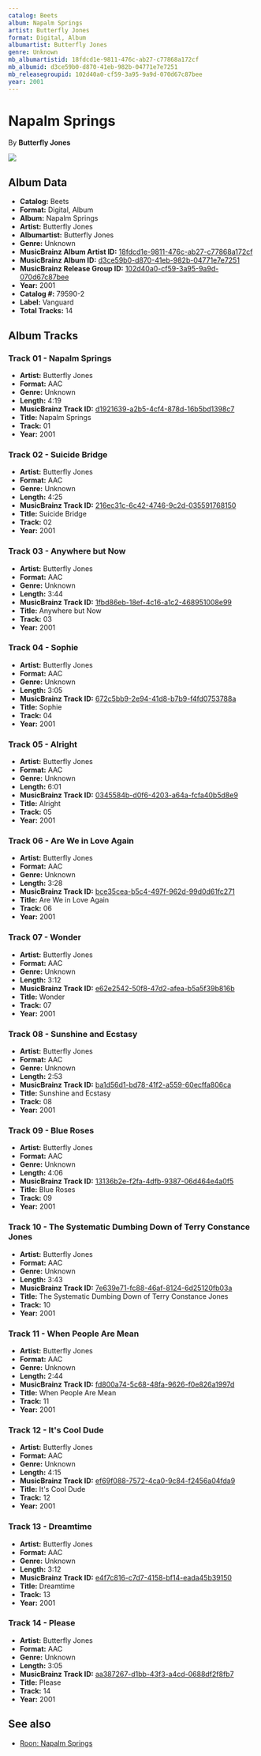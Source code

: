```yaml
---
catalog: Beets
album: Napalm Springs
artist: Butterfly Jones
format: Digital, Album
albumartist: Butterfly Jones
genre: Unknown
mb_albumartistid: 18fdcd1e-9811-476c-ab27-c77868a172cf
mb_albumid: d3ce59b0-d870-41eb-982b-04771e7e7251
mb_releasegroupid: 102d40a0-cf59-3a95-9a9d-070d67c87bee
year: 2001
---
```


# Napalm Springs

By **Butterfly Jones**

![](../../assets/beetscovers/Butterfly_Jones-Napalm_Springs.jpg)

## Album Data

- **Catalog:** Beets
- **Format:** Digital, Album
- **Album:** Napalm Springs
- **Artist:** Butterfly Jones
- **Albumartist:** Butterfly Jones
- **Genre:** Unknown
- **MusicBrainz Album Artist ID:** [18fdcd1e-9811-476c-ab27-c77868a172cf](https://musicbrainz.org/artist/18fdcd1e-9811-476c-ab27-c77868a172cf)
- **MusicBrainz Album ID:** [d3ce59b0-d870-41eb-982b-04771e7e7251](https://musicbrainz.org/release/d3ce59b0-d870-41eb-982b-04771e7e7251)
- **MusicBrainz Release Group ID:** [102d40a0-cf59-3a95-9a9d-070d67c87bee](https://musicbrainz.org/release-group/102d40a0-cf59-3a95-9a9d-070d67c87bee)
- **Year:** 2001
- **Catalog #:** 79590-2
- **Label:** Vanguard
- **Total Tracks:** 14

## Album Tracks

### Track 01 - Napalm Springs

- **Artist:** Butterfly Jones
- **Format:** AAC
- **Genre:** Unknown
- **Length:** 4:19
- **MusicBrainz Track ID:** [d1921639-a2b5-4cf4-878d-16b5bd1398c7](https://musicbrainz.org/recording/d1921639-a2b5-4cf4-878d-16b5bd1398c7)
- **Title:** Napalm Springs
- **Track:** 01
- **Year:** 2001

### Track 02 - Suicide Bridge

- **Artist:** Butterfly Jones
- **Format:** AAC
- **Genre:** Unknown
- **Length:** 4:25
- **MusicBrainz Track ID:** [216ec31c-6c42-4746-9c2d-035591768150](https://musicbrainz.org/recording/216ec31c-6c42-4746-9c2d-035591768150)
- **Title:** Suicide Bridge
- **Track:** 02
- **Year:** 2001

### Track 03 - Anywhere but Now

- **Artist:** Butterfly Jones
- **Format:** AAC
- **Genre:** Unknown
- **Length:** 3:44
- **MusicBrainz Track ID:** [1fbd86eb-18ef-4c16-a1c2-468951008e99](https://musicbrainz.org/recording/1fbd86eb-18ef-4c16-a1c2-468951008e99)
- **Title:** Anywhere but Now
- **Track:** 03
- **Year:** 2001

### Track 04 - Sophie

- **Artist:** Butterfly Jones
- **Format:** AAC
- **Genre:** Unknown
- **Length:** 3:05
- **MusicBrainz Track ID:** [672c5bb9-2e94-41d8-b7b9-f4fd0753788a](https://musicbrainz.org/recording/672c5bb9-2e94-41d8-b7b9-f4fd0753788a)
- **Title:** Sophie
- **Track:** 04
- **Year:** 2001

### Track 05 - Alright

- **Artist:** Butterfly Jones
- **Format:** AAC
- **Genre:** Unknown
- **Length:** 6:01
- **MusicBrainz Track ID:** [0345584b-d0f6-4203-a64a-fcfa40b5d8e9](https://musicbrainz.org/recording/0345584b-d0f6-4203-a64a-fcfa40b5d8e9)
- **Title:** Alright
- **Track:** 05
- **Year:** 2001

### Track 06 - Are We in Love Again

- **Artist:** Butterfly Jones
- **Format:** AAC
- **Genre:** Unknown
- **Length:** 3:28
- **MusicBrainz Track ID:** [bce35cea-b5c4-497f-962d-99d0d61fc271](https://musicbrainz.org/recording/bce35cea-b5c4-497f-962d-99d0d61fc271)
- **Title:** Are We in Love Again
- **Track:** 06
- **Year:** 2001

### Track 07 - Wonder

- **Artist:** Butterfly Jones
- **Format:** AAC
- **Genre:** Unknown
- **Length:** 3:12
- **MusicBrainz Track ID:** [e62e2542-50f8-47d2-afea-b5a5f39b816b](https://musicbrainz.org/recording/e62e2542-50f8-47d2-afea-b5a5f39b816b)
- **Title:** Wonder
- **Track:** 07
- **Year:** 2001

### Track 08 - Sunshine and Ecstasy

- **Artist:** Butterfly Jones
- **Format:** AAC
- **Genre:** Unknown
- **Length:** 2:53
- **MusicBrainz Track ID:** [ba1d56d1-bd78-41f2-a559-60ecffa806ca](https://musicbrainz.org/recording/ba1d56d1-bd78-41f2-a559-60ecffa806ca)
- **Title:** Sunshine and Ecstasy
- **Track:** 08
- **Year:** 2001

### Track 09 - Blue Roses

- **Artist:** Butterfly Jones
- **Format:** AAC
- **Genre:** Unknown
- **Length:** 4:06
- **MusicBrainz Track ID:** [13136b2e-f2fa-4dfb-9387-06d464e4a0f5](https://musicbrainz.org/recording/13136b2e-f2fa-4dfb-9387-06d464e4a0f5)
- **Title:** Blue Roses
- **Track:** 09
- **Year:** 2001

### Track 10 - The Systematic Dumbing Down of Terry Constance Jones

- **Artist:** Butterfly Jones
- **Format:** AAC
- **Genre:** Unknown
- **Length:** 3:43
- **MusicBrainz Track ID:** [7e639e71-fc88-46af-8124-6d25120fb03a](https://musicbrainz.org/recording/7e639e71-fc88-46af-8124-6d25120fb03a)
- **Title:** The Systematic Dumbing Down of Terry Constance Jones
- **Track:** 10
- **Year:** 2001

### Track 11 - When People Are Mean

- **Artist:** Butterfly Jones
- **Format:** AAC
- **Genre:** Unknown
- **Length:** 2:44
- **MusicBrainz Track ID:** [fd800a74-5c68-48fa-9626-f0e826a1997d](https://musicbrainz.org/recording/fd800a74-5c68-48fa-9626-f0e826a1997d)
- **Title:** When People Are Mean
- **Track:** 11
- **Year:** 2001

### Track 12 - It's Cool Dude

- **Artist:** Butterfly Jones
- **Format:** AAC
- **Genre:** Unknown
- **Length:** 4:15
- **MusicBrainz Track ID:** [ef69f088-7572-4ca0-9c84-f2456a04fda9](https://musicbrainz.org/recording/ef69f088-7572-4ca0-9c84-f2456a04fda9)
- **Title:** It's Cool Dude
- **Track:** 12
- **Year:** 2001

### Track 13 - Dreamtime

- **Artist:** Butterfly Jones
- **Format:** AAC
- **Genre:** Unknown
- **Length:** 3:12
- **MusicBrainz Track ID:** [e4f7c816-c7d7-4158-bf14-eada45b39150](https://musicbrainz.org/recording/e4f7c816-c7d7-4158-bf14-eada45b39150)
- **Title:** Dreamtime
- **Track:** 13
- **Year:** 2001

### Track 14 - Please

- **Artist:** Butterfly Jones
- **Format:** AAC
- **Genre:** Unknown
- **Length:** 3:05
- **MusicBrainz Track ID:** [aa387267-d1bb-43f3-a4cd-0688df2f8fb7](https://musicbrainz.org/recording/aa387267-d1bb-43f3-a4cd-0688df2f8fb7)
- **Title:** Please
- **Track:** 14
- **Year:** 2001


## See also

- [Roon: Napalm Springs](../../Roon/Butterfly_Jones/Napalm_Springs.md)
